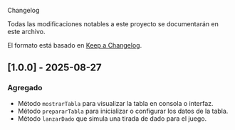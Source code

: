  Changelog

Todas las modificaciones notables a este proyecto se documentarán en este archivo.

El formato está basado en [Keep a Changelog](https://keepachangelog.com/es/1.0.0/).

## [1.0.0] - 2025-08-27

### Agregado 
- Método `mostrarTabla` para visualizar la tabla en consola o interfaz.
- Método `prepararTabla` para inicializar o configurar los datos de la tabla.
- Método `lanzarDado` que simula una tirada de dado para el juego.